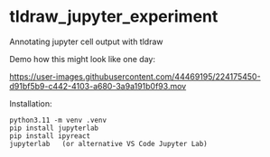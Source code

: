 # tldraw_jupyter_experiment
Annotating jupyter cell output with tldraw

Demo how this might look like one day:

https://user-images.githubusercontent.com/44469195/224175450-d91bf5b9-c442-4103-a680-3a9a191b0f93.mov


Installation:
```
python3.11 -m venv .venv
pip install jupyterlab
pip install ipyreact
jupyterlab   (or alternative VS Code Jupyter Lab)
```